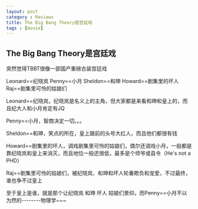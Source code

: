 ```yaml
---
layout: post
category : Reviews
title: The Big Bang Theory是宫廷戏
tags : [movie]
---
```

## The Big Bang Theory是宫廷戏 ##

突然觉得TBBT很像一部国产重磅古装宫廷戏 

Leonard==纪晓岚 
Penny==小月 
Sheldon==和珅 
Howard==剧集里的坏人 
Raj==剧集里可怜的姑娘们 

Leonard==纪晓岚，纪晓岚是名义上的主角，但大家都是来看和珅和皇上的，而且纪大人和小月肯定有JQ 

Penny==小月，智商决定一切。。。 

Sheldon==和珅，笑点的所在，皇上跟前的头号大红人，而且他们都很有钱 

Howard==剧集里的坏人，调戏剧集里可怜的姑娘们，偶尔还调戏小月，一般都是靠纪晓岚和皇上来消灭，而且地位一般还很低，最多是个师爷或县令（He's not a PHD） 

Raj==剧集里可怜的姑娘们，被纪晓岚、和珅和坏人轮番欺负和宠爱，不过最终，谁也争不过皇上 

至于皇上是谁，就是那个让纪晓岚 和珅 坏人 姑娘们景仰，而Penny==小月不以为然的--------物理学~~~